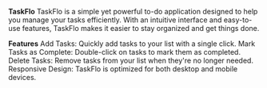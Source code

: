 **TaskFlo**
TaskFlo is a simple yet powerful to-do application designed to help you manage your tasks efficiently. With an intuitive interface and easy-to-use features, TaskFlo makes it easier to stay organized and get things done.

**Features**
Add Tasks: Quickly add tasks to your list with a single click.
Mark Tasks as Complete: Double-click on tasks to mark them as completed.
Delete Tasks: Remove tasks from your list when they're no longer needed.
Responsive Design: TaskFlo is optimized for both desktop and mobile devices.
